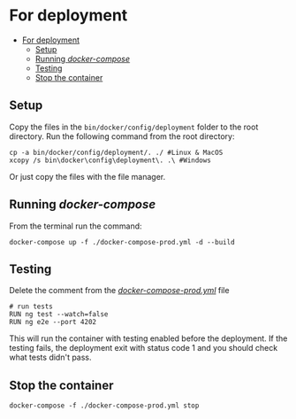 # For deployment

- [For deployment](#for-deployment)
  - [Setup](#setup)
  - [Running _docker-compose_](#running-docker-compose)
  - [Testing](#testing)
  - [Stop the container](#stop-the-container)

## Setup

Copy the files in the `bin/docker/config/deployment` folder to the root directory. Run the following command from the root directory:

```
cp -a bin/docker/config/deployment/. ./ #Linux & MacOS
xcopy /s bin\docker\config\deployment\. .\ #Windows
```

Or just copy the files with the file manager.

## Running _docker-compose_

From the terminal run the command:

```
docker-compose up -f ./docker-compose-prod.yml -d --build
```

## Testing

Delete the comment from the [_docker-compose-prod.yml_](./config/deployment/Dockerfile-prod) file

```
# run tests
RUN ng test --watch=false
RUN ng e2e --port 4202
```

This will run the container with testing enabled before the deployment. If the testing fails, the deployment exit with status code 1 and you should check what tests didn't pass.

## Stop the container

```
docker-compose -f ./docker-compose-prod.yml stop
```
